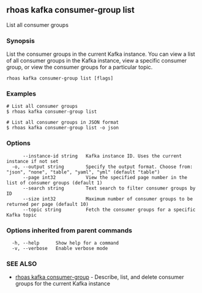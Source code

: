 ## rhoas kafka consumer-group list

List all consumer groups

### Synopsis

List the consumer groups in the current Kafka instance. You can view a list of all consumer groups in the Kafka instance, view a specific consumer group, or view the consumer groups for a particular topic.

```
rhoas kafka consumer-group list [flags]
```

### Examples

```
# List all consumer groups
$ rhoas kafka consumer-group list

# List all consumer groups in JSON format
$ rhoas kafka consumer-group list -o json

```

### Options

```
      --instance-id string   Kafka instance ID. Uses the current instance if not set 
  -o, --output string        Specify the output format. Choose from: "json", "none", "table", "yaml", "yml" (default "table")
      --page int32           View the specified page number in the list of consumer groups (default 1)
      --search string        Text search to filter consumer groups by ID
      --size int32           Maximum number of consumer groups to be returned per page (default 10)
      --topic string         Fetch the consumer groups for a specific Kafka topic
```

### Options inherited from parent commands

```
  -h, --help      Show help for a command
  -v, --verbose   Enable verbose mode
```

### SEE ALSO

* [rhoas kafka consumer-group](rhoas_kafka_consumer-group.md)	 - Describe, list, and delete consumer groups for the current Kafka instance

